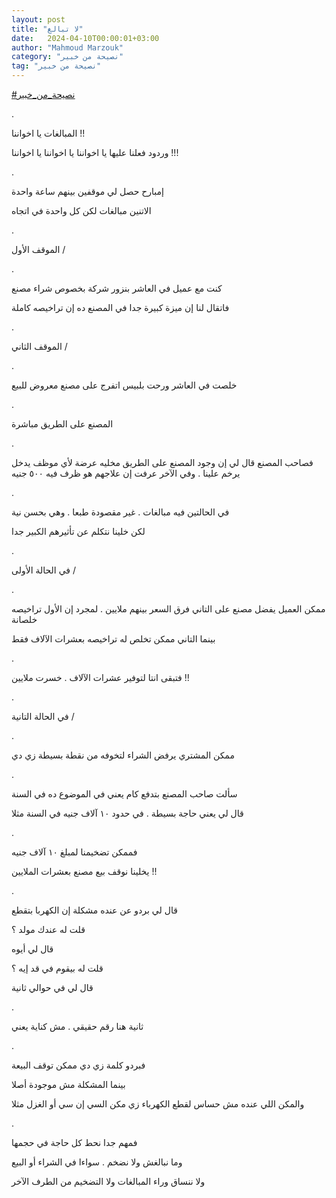 ```yaml
---
layout: post
title: "لا تبالغ"
date:   2024-04-10T00:00:01+03:00
author: "Mahmoud Marzouk"
category: "نصيحة من خبير"
tag: "نصيحة من خبير"
---
```



[<u>\#نصيحة\_من\_خبير</u>](https://www.facebook.com/hashtag/%D9%86%D8%B5%D9%8A%D8%AD%D8%A9_%D9%85%D9%86_%D8%AE%D8%A8%D9%8A%D8%B1?__eep__=6&__cft__%5b0%5d=AZVq98RDy3Chl6vOyPK-T1I-xHOSoYbUdjBoAW4gMKw4oMKCBzMTf2kaCjtzgozDQYb_cbAvwb7kKHt3gzyxc4t-wl7E3CJamAxqKMjfwpvQMmftaOgTBJ7zoPNsgGUpNyUHZEkykhYKs0sDky30GKdl2Gz-W048MKVZii455Q9H1w&__tn__=*NK-R)

.

المبالغات يا اخواننا !!

وردود فعلنا عليها يا اخواننا يا اخواننا يا
اخواننا !!!

.

إمبارح حصل لي موقفين بينهم ساعة واحدة

الاتنين مبالغات لكن كل واحدة في اتجاه

.

الموقف الأول /

.

كنت مع عميل في العاشر بنزور شركة بخصوص شراء مصنع

فاتقال لنا إن ميزة كبيرة جدا في المصنع ده إن تراخيصه
كاملة

.

الموقف الثاني /

.

خلصت في العاشر ورحت بلبيس اتفرج على مصنع معروض
للبيع

.

المصنع على الطريق مباشرة

.

فصاحب المصنع قال لي إن وجود المصنع على الطريق مخليه عرضة
لأي موظف يدخل يرخم علينا . وفي الآخر عرفت إن علاجهم هو ظرف فيه ٥٠٠
جنيه

.

في الحالتين فيه مبالغات . غير مقصودة طبعا . وهي بحسن
نية

لكن خلينا نتكلم عن تأثيرهم الكبير جدا

.

في الحالة الأولى /

.

ممكن العميل يفضل مصنع على التاني فرق السعر بينهم ملايين
. لمجرد إن الأول تراخيصه خلصانة

بينما التاني ممكن تخلص له تراخيصه بعشرات الآلاف
فقط

.

فتبقى انتا لتوفير عشرات الآلاف . خسرت ملايين !!

.

في الحالة التانية /

.

ممكن المشتري يرفض الشراء لتخوفه من نقطة بسيطة زي
دي

.

سألت صاحب المصنع بتدفع كام يعني في الموضوع ده في
السنة

قال لي يعني حاجة بسيطة . في حدود ١٠ آلاف جنيه في السنة
مثلا

.

فممكن تضخيمنا لمبلغ ١٠ آلاف جنيه

يخلينا نوقف بيع مصنع بعشرات الملايين !!

.

قال لي بردو عن عنده مشكلة إن الكهربا بتقطع

قلت له عندك مولد ؟

قال لي أيوه

قلت له بيقوم في قد إيه ؟

قال لي في حوالي ثانية

.

ثانية هنا رقم حقيقي . مش كناية يعني

.

فبردو كلمة زي دي ممكن توقف البيعة

بينما المشكلة مش موجودة أصلا

والمكن اللي عنده مش حساس لقطع الكهرباء زي مكن السي إن سي
أو الغزل مثلا

.

فمهم جدا نحط كل حاجة في حجمها

وما نبالغش ولا نضخم . سواءا في الشراء أو البيع

ولا ننساق وراء المبالغات ولا التضخيم من الطرف
الآخر

